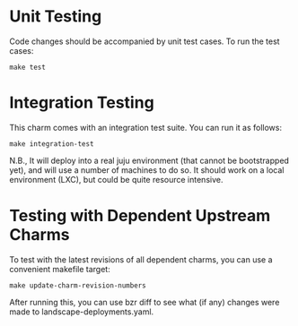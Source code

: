 Unit Testing
============

Code changes should be accompanied by unit test cases.  To run the test cases:

    make test


Integration Testing
===================

This charm comes with an integration test suite.  You can run it as follows:

    make integration-test

N.B., It will deploy into a real juju environment (that cannot be bootstrapped
yet), and will use a number of machines to do so.  It should work on a local
environment (LXC), but could be quite resource intensive.


Testing with Dependent Upstream Charms
======================================

To test with the latest revisions of all dependent charms, you can use a 
convenient makefile target:

    make update-charm-revision-numbers

After running this, you can use bzr diff to see what (if any) changes were
made to landscape-deployments.yaml.
